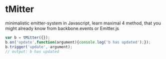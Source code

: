 # tMitter
minimalistic emitter-system in Javascript, learn maximal 4 method, that you might already know from backbone.events or Emitter.js


```js
var b = tMitter({});
b.on('update',function(argument){console.log('b has updated');});
b.trigger('update', argument);
// output: b has updated

```
